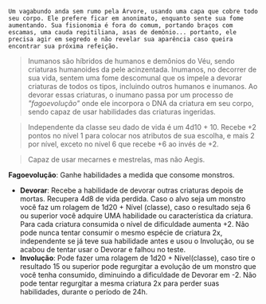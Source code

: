 
```
Um vagabundo anda sem rumo pela Árvore, usando uma capa que cobre todo seu corpo. Ele prefere ficar em anonimato, enquanto sente sua fome aumentando. Sua fisionomia é fora do comum, portando braços com escamas, uma cauda repitiliana, asas de demônio... portanto, ele precisa agir em segredo e não revelar sua aparência caso queira encontrar sua próxima refeição.
```

>Inumanos são híbridos de humanos e demônios do Véu, sendo criaturas humanoides da pele acinzentada. Inumanos, no decorrer de sua vida, sentem uma fome descomunal que os impele a devorar criaturas de todos os tipos, incluindo outros humanos e inumanos. Ao devorar essas criaturas, o inumano passa por um processo de *"fagoevolução"* onde ele incorpora o DNA da criatura em seu corpo, sendo capaz de usar habilidades das criaturas ingeridas. 

> Independente da classe seu dado de vida é um 4d10 + 10. Recebe +2 pontos no nível 1 para colocar nos atributos de sua escolha, e mais 2 por nível, exceto no nível 6 que recebe +6 ao invés de +2.

>Capaz de usar mecarnes e mestrelas, mas não Aegis.

**Fagoevolução**: Ganhe habilidades a medida que consome monstros. 
- **Devorar**: Recebe a habilidade de devorar outras criaturas depois de mortas. Recupera 4d8 de vida perdida. Caso o alvo seja um monstro você faz um rolagem de 1d20 + Nível (classe), caso o resultado seja 6 ou superior você adquire UMA habilidade ou característica da criatura. Para cada criatura consumida o nível de dificuldade aumenta +2. Não pode nunca tentar consumir o mesmo espécie de criatura 2x, independente se já teve sua habilidade antes e usou o Involução, ou se acabou de tentar usar o Devorar e falhou no teste.
- **Involução**: Pode fazer uma rolagem de 1d20 + Nível(classe), caso tire o resultado 15 ou superior pode regurgitar a evolução de um monstro que você tenha consumido, diminuindo a dificuldade de Devorar em -2. Não pode tentar regurgitar a mesma criatura 2x para perder suas habilidades, durante o período de 24h.
